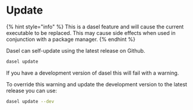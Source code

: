 # Update

{% hint style="info" %}
This is a dasel feature and will cause the current executable to be replaced. This may cause side effects when used in conjunction with a package manager.
{% endhint %}

Dasel can self-update using the latest release on Github.

```bash
dasel update
```

If you have a development version of dasel this will fail with a warning.

To override this warning and update the development version to the latest release you can use:

```bash
dasel update --dev
```

  


